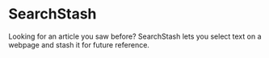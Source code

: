 # SearchStash

Looking for an article you saw before? SearchStash lets you select text on a webpage and stash it for future reference.
